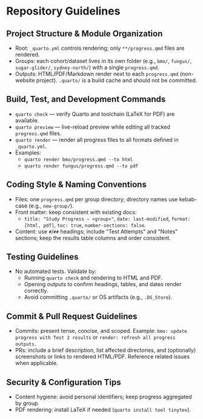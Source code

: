 # Repository Guidelines

## Project Structure & Module Organization
- Root: `_quarto.yml` controls rendering; only `**/progress.qmd` files are rendered.
- Groups: each cohort/dataset lives in its own folder (e.g., `bmo/`, `fungus/`, `sugar-glider/`, `sydney-north/`) with a single `progress.qmd`.
- Outputs: HTML/PDF/Markdown render next to each `progress.qmd` (non-website project). `.quarto/` is a build cache and should not be committed.

## Build, Test, and Development Commands
- `quarto check` — verify Quarto and toolchain (LaTeX for PDF) are available.
- `quarto preview` — live-reload preview while editing all tracked `progress.qmd` files.
- `quarto render` — render all progress files to all formats defined in `_quarto.yml`.
- Examples:
  - `quarto render bmo/progress.qmd --to html`
  - `quarto render fungus/progress.qmd --to pdf`

## Coding Style & Naming Conventions
- Files: one `progress.qmd` per group directory; directory names use kebab-case (e.g., `new-group/`).
- Front matter: keep consistent with existing docs:
  - `title: "Study Progress — <group>"`, `date: last-modified`, `format: [html, pdf]`, `toc: true`, `number-sections: false`.
- Content: use `#`/`##` headings; include "Test Attempts" and "Notes" sections; keep the results table columns and order consistent.

## Testing Guidelines
- No automated tests. Validate by:
  - Running `quarto check` and rendering to HTML and PDF.
  - Opening outputs to confirm headings, tables, and dates render correctly.
  - Avoid committing `.quarto/` or OS artifacts (e.g., `.DS_Store`).

## Commit & Pull Request Guidelines
- Commits: present tense, concise, and scoped. Example: `bmo: update progress with Test 2 results` or `render: refresh all progress outputs`.
- PRs: include a brief description, list affected directories, and (optionally) screenshots or links to rendered HTML/PDF. Reference related issues when applicable.

## Security & Configuration Tips
- Content hygiene: avoid personal identifiers; keep progress aggregated by group.
- PDF rendering: install LaTeX if needed (`quarto install tool tinytex`).
